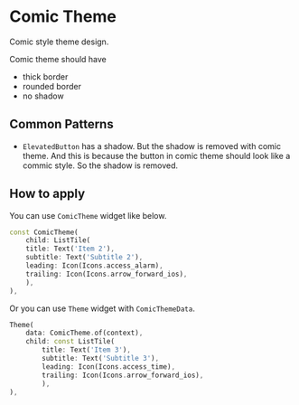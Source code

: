 # Comic Theme

Comic style theme design.

Comic theme should have

- thick border
- rounded border
- no shadow

## Common Patterns

- `ElevatedButton` has a shadow. But the shadow is removed with comic theme. And this is because the button in comic theme should look like a commic style. So the shadow is removed.

## How to apply

You can use `ComicTheme` widget like below.

```dart
const ComicTheme(
    child: ListTile(
    title: Text('Item 2'),
    subtitle: Text('Subtitle 2'),
    leading: Icon(Icons.access_alarm),
    trailing: Icon(Icons.arrow_forward_ios),
    ),
),
```

Or you can use `Theme` widget with `ComicThemeData`.

```dart
Theme(
    data: ComicTheme.of(context),
    child: const ListTile(
        title: Text('Item 3'),
        subtitle: Text('Subtitle 3'),
        leading: Icon(Icons.access_time),
        trailing: Icon(Icons.arrow_forward_ios),
        ),
),
```
